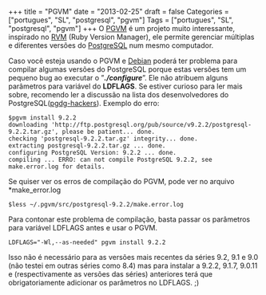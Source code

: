 +++
title = "PGVM"
date = "2013-02-25"
draft = false
Categories = ["portugues", "SL", "postgresql", "pgvm"]
Tags = ["portugues", "SL", "postgresql", "pgvm"]
+++
O [PGVM](https://github.com/guedes/pgvm) é um projeto muito
interessante, inspirado no [RVM](http://www.rvm.io) (Ruby Version
Manager), ele permite gerenciar múltiplas e diferentes versões do
[PostgreSQL](http://www.postgresql.org) num mesmo computador.

Caso você esteja usando o PGVM e [Debian](http://www.debian.org) poderá
ter problema para compilar algumas versões do PostgreSQL porque estas
versões tem um pequeno bug ao executar o ”***./configure***”. Ele não
atribuem alguns parâmetros para variável do **LDFLAGS**. Se estiver
curioso para ler mais sobre, recomendo ler a discussão na lista dos
desenvolvedores do
PostgreSQL([pgdg-hackers](http://archives.postgresql.org/pgsql-hackers/2012-12/msg01058.php)).
Exemplo do erro:

```
$pgvm install 9.2.2
downloading 'http://ftp.postgresql.org/pub/source/v9.2.2/postgresql-9.2.2.tar.gz', please be patient... done.
checking 'postgresql-9.2.2.tar.gz' integrity... done.
extracting postgresql-9.2.2.tar.gz ... done.
configuring PostgreSQL Version: 9.2.2 ... done.
compiling ... ERRO: can not compile PostgreSQL 9.2.2, see make.error.log for details.
```

Se quiser ver os erros de compilação do PGVM, pode ver no arquivo
*make\_error.log

```
$less ~/.pgvm/src/postgresql-9.2.2/make.error.log
```

Para contonar este problema de compilação, basta passar os parâmetros
para variável LDFLAGS antes e usar o PGVM.

```
LDFLAGS="-Wl,--as-needed" pgvm install 9.2.2
```

Isso não é necessário para as versões mais recentes da séries 9.2, 9.1 e
9.0 (não testei em outras séries como 8.4) mas para instalar a 9.2.2,
9.1.7, 9.0.11 e (respectivamente as versões das séries) anteriores terá
que obrigatoriamente adicionar os parâmetros no LDFLAGS. ;)
